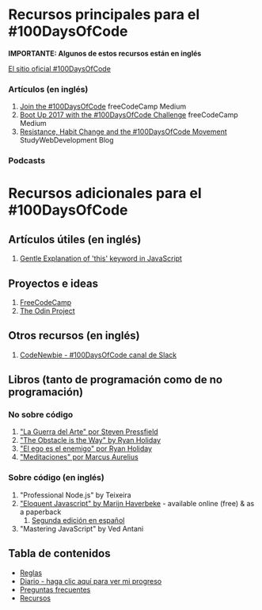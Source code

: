 # Recursos principales para el #100DaysOfCode

**IMPORTANTE: Algunos de estos recursos están en inglés**

[El sitio oficial #100DaysOfCode](http://100daysofcode.com/)

### Artículos (en inglés)

1.  [Join the #100DaysOfCode](https://medium.freecodecamp.com/join-the-100daysofcode-556ddb4579e4) freeCodeCamp Medium
2.  [Boot Up 2017 with the #100DaysOfCode Challenge](https://medium.freecodecamp.com/start-2017-with-the-100daysofcode-improved-and-updated-18ce604b237b) freeCodeCamp Medium
3.  [Resistance, Habit Change and the #100DaysOfCode Movement](https://studywebdevelopment.com/100-days-of-code.html) StudyWebDevelopment Blog

### Podcasts

# Recursos adicionales para el #100DaysOfCode

## Artículos útiles (en inglés)

1.  [Gentle Explanation of 'this' keyword in JavaScript](http://rainsoft.io/gentle-explanation-of-this-in-javascript/)

## Proyectos e ideas

1.  [FreeCodeCamp](https://www.freecodecamp.com)
2.  [The Odin Project](http://www.theodinproject.com/)

## Otros recursos (en inglés)

1.  [CodeNewbie - #100DaysOfCode canal de Slack](https://codenewbie.typeform.com/to/uwsWlZ)

## Libros (tanto de programación como de no programación)

### No sobre código

1.  ["La Guerra del Arte" por Steven Pressfield](https://www.goodreads.com/book/show/24674834-la-guerra-del-arte)
2.  ["The Obstacle is the Way" by Ryan Holiday](http://www.goodreads.com/book/show/18668059-the-obstacle-is-the-way)
3.  ["El ego es el enemigo" por Ryan Holiday](https://www.goodreads.com/book/show/38473655-el-ego-es-el-enemigo)
4.  ["Meditaciones" por Marcus Aurelius](https://www.goodreads.com/book/show/19213933-meditaciones)

### Sobre código (en inglés)

1.  "Professional Node.js" by Teixeira
2.  ["Eloquent Javascript" by Marijn Haverbeke](http://eloquentjavascript.net/) - available online (free) & as a paperback
    1.  [Segunda edición en español](https://hectorip.github.io/Eloquent-JavaScript-ES-online/git)
3.  "Mastering JavaScript" by Ved Antani

## Tabla de contenidos

- [Reglas](reglas.md)
- [Diario - haga clic aquí para ver mi progreso](r1-diario.md)
- [Preguntas frecuentes](preguntas_frecuentes.md)
- [Recursos](recursos.md)
